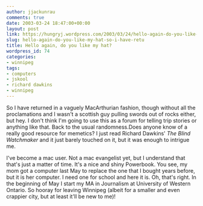 ```yaml
---
author: jjackunrau
comments: true
date: 2003-03-24 18:47:00+00:00
layout: post
link: https://hungryj.wordpress.com/2003/03/24/hello-again-do-you-like-my-hat-so-i-have-retu/
slug: hello-again-do-you-like-my-hat-so-i-have-retu
title: Hello again, do you like my hat?
wordpress_id: 74
categories:
- winnipeg
tags:
- computers
- jskool
- richard dawkins
- winnipeg
---
```


So I have returned in a vaguely MacArthurian fashion, though without all the proclamations and I wasn't a scottish guy pulling swords out of rocks either, but hey.   I don't think I'm going to use this as a forum for telling trip stories or anything like that.  Back to the usual randomness.Does anyone know of a really good resource for memetics?  I just read Richard Dawkins' _The Blind Watchmaker_ and it just barely touched on it, but it was enough to intrigue me.

I've become a mac user.  Not a mac evangelist yet, but I understand that that's just a matter of time.  It's a nice and shiny Powerbook.  You see, my mom got a computer last May to replace the one that I bought years before, but it is her computer.  I need one for school and here it is.  Oh, that's right.  In the beginning of May I start my MA in Journalism at University of Western Ontario.  So hooray for leaving Winnipeg (albeit for a smaller and even crappier city, but at least it'll be new to me)!
